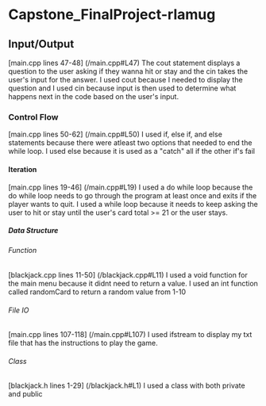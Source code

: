 # Capstone_FinalProject-rlamug

## Input/Output
[main.cpp lines 47-48] (/main.cpp#L47)
The cout statement displays a question to the user asking if they wanna hit or stay and the cin takes the user's input for the answer. I used cout because I needed to display the question and I used cin because input is then used to determine what happens next in the code based on the user's input.

### Control Flow
[main.cpp lines 50-62] (/main.cpp#L50)
I used if, else if, and else statements because there were atleast two options that needed to end the while loop. I used else because it is used as a "catch" all if the other if's fail

#### Iteration
[main.cpp lines 19-46] (/main.cpp#L19)
I used a do while loop because the do while loop needs to go through the program at least once and exits if the player wants to quit. I used a while loop because it needs to keep asking the user to hit or stay until the user's card total >= 21 or the user stays.

##### Data Structure


###### Function
[blackjack.cpp lines 11-50] (/blackjack.cpp#L11)
I used a void function for the main menu because it didnt need to return a value.
I used an int function called randomCard to return a random value from 1-10

###### File IO
[main.cpp lines 107-118] (/main.cpp#L107)
I used ifstream to display my txt file that has the instructions to play the game.

###### Class
[blackjack.h lines 1-29] (/blackjack.h#L1)
I used a class with both private and public
